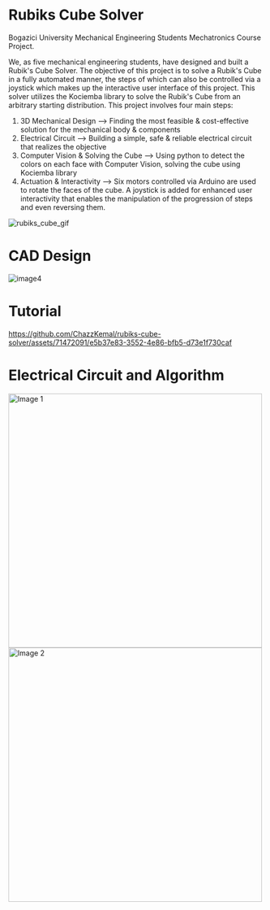 # Rubiks Cube Solver
Bogazici University Mechanical Engineering Students Mechatronics Course Project.

We, as five mechanical engineering students, have designed and built a Rubik's Cube Solver. The objective of this project is to solve a Rubik's Cube in a fully automated manner, the steps of which can also be controlled via a joystick which makes up the interactive user interface of this project. This solver utilizes the Kociemba library to solve the Rubik's Cube from an arbitrary starting distribution. This project involves four main steps:
1. 3D Mechanical Design --> Finding the most feasible & cost-effective solution for the mechanical body & components
2. Electrical Circuit --> Building a simple, safe & reliable electrical circuit that realizes the objective 
3. Computer Vision & Solving the Cube --> Using python to detect the colors on each face with Computer Vision, solving the cube using Kociemba library
4. Actuation & Interactivity --> Six motors controlled via Arduino are used to rotate the faces of the cube. A joystick is added for enhanced user interactivity that enables the manipulation of the progression of steps and even reversing them.

![rubiks_cube_gif](https://github.com/ChazzKemal/Rubiks_Cube_Solver/assets/71472091/ef1a23b9-0788-4217-84a3-35cccd8e4b20)

# CAD Design

![image4](https://github.com/ChazzKemal/rubiks-cube-solver/assets/71472091/cba26fe3-c6c3-4172-a3f8-21f39b13be72)


# Tutorial

https://github.com/ChazzKemal/rubiks-cube-solver/assets/71472091/e5b37e83-3552-4e86-bfb5-d73e1f730caf

# Electrical Circuit and Algorithm

<div>
    <img src="https://github.com/ChazzKemal/rubiks-cube-solver/assets/71472091/bd418054-b82c-426a-9c7d-268aeffee62c" alt="Image 1" width="500" />
    <img src="https://github.com/ChazzKemal/rubiks-cube-solver/assets/71472091/f45a7b14-4dcc-4120-93cd-084d3e5781a5" alt="Image 2" width="500" />
</div>

